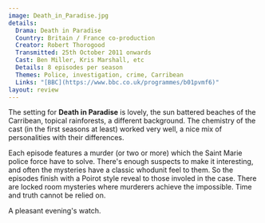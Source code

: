 ```yaml
---
image: Death_in_Paradise.jpg
details:
  Drama: Death in Paradise
  Country: Britain / France co-production
  Creator: Robert Thorogood
  Transmitted: 25th October 2011 onwards
  Cast: Ben Miller, Kris Marshall, etc
  Details: 8 episodes per season
  Themes: Police, investigation, crime, Carribean
  Links: "[BBC](https://www.bbc.co.uk/programmes/b01pvmf6)"
layout: review
---
```

The setting for **Death in Paradise** is lovely, the sun battered beaches
of the Carribean, topical rainforests, a different background.
The chemistry of the cast (in the first seasons at least) worked
very well, a nice mix of personalities with their differences.

Each episode features a murder (or two or more) which the Saint Marie
police force have to solve. There's enough suspects to make it
interesting, and often the mysteries have a classic whodunit feel
to them. So the episodes finish with a Poirot style reveal to
those involed in the case. There are locked room mysteries where
murderers achieve the impossible. Time and truth cannot be
relied on.

A pleasant evening's watch.
